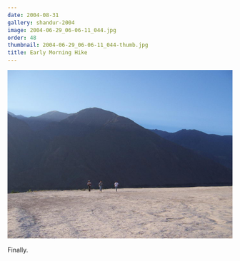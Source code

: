 ```yaml
---
date: 2004-08-31
gallery: shandur-2004
image: 2004-06-29_06-06-11_044.jpg
order: 48
thumbnail: 2004-06-29_06-06-11_044-thumb.jpg
title: Early Morning Hike
---
```


![Early Morning Hike](./2004-06-29_06-06-11_044.jpg)

Finally.